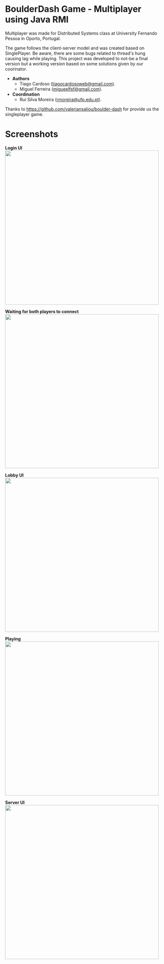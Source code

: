 # BoulderDash Game - Multiplayer using Java RMI

Multiplayer was made for Distributed Systems class at University Fernando Pessoa in Oporto, Portugal.

The game follows the client-server model and was created based on SinglePlayer. Be aware, there are some bugs related to thread's hung causing lag while playing. This project was developed to not-be a final version but a working version based on some solutions given by our coorinator.

 - **Authors**
	 - Tiago Cardoso (<tiagocardosoweb@gmail.com>).
	 - Miguel Ferreira (<migueelfsf@gmail.com>).
 - **Coordination**
	 - Rui Silva Moreira (<rmoreira@ufp.edu.pt>).
	  
Thanks to https://github.com/valeriansaliou/boulder-dash for provide us the singleplayer game.

# Screenshots

**Login UI**  
<img src="https://github.com/tiagocardosoweb/ds_boulderdash/blob/master/Screenshots/Login.png" width="500"/>

**Waiting for both players to connect**  
<img src="https://github.com/tiagocardosoweb/ds_boulderdash/blob/master/Screenshots/Waiting.png" width="500">

**Lobby UI**  
<img src="https://github.com/tiagocardosoweb/ds_boulderdash/blob/master/Screenshots/Lobby.png" width="500"/>

**Playing**  
<img src="https://github.com/tiagocardosoweb/ds_boulderdash/blob/master/Screenshots/Playing.png" width="500"/>

**Server UI**  
<img src="https://github.com/tiagocardosoweb/ds_boulderdash/blob/master/Screenshots/Server%20UI.png" width="500"/>
